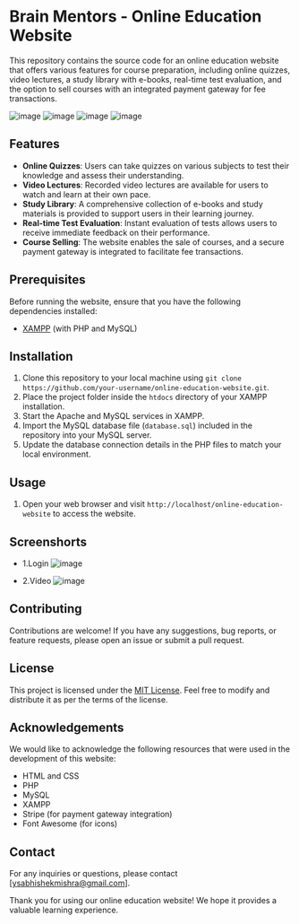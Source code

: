 # Brain Mentors - Online Education Website

This repository contains the source code for an online education website that offers various features for course preparation, including online quizzes, video lectures, a study library with e-books, real-time test evaluation, and the option to sell courses with an integrated payment gateway for fee transactions.

![image](https://github.com/ysabhishekmishra/Brain-Mentors/assets/91816339/d8d34f99-f236-464f-9018-a845efcd026a)
![image](https://github.com/ysabhishekmishra/Brain-Mentors/assets/91816339/f3f77c2e-072a-4d28-964e-169e59ebc119)
![image](https://github.com/ysabhishekmishra/Brain-Mentors/assets/91816339/b15065ad-5ded-49da-a46a-795a81a287df)
![image](https://github.com/ysabhishekmishra/Brain-Mentors/assets/91816339/67195578-ba39-490c-9b54-c602ece6c5af)




## Features

- **Online Quizzes**: Users can take quizzes on various subjects to test their knowledge and assess their understanding.
- **Video Lectures**: Recorded video lectures are available for users to watch and learn at their own pace.
- **Study Library**: A comprehensive collection of e-books and study materials is provided to support users in their learning journey.
- **Real-time Test Evaluation**: Instant evaluation of tests allows users to receive immediate feedback on their performance.
- **Course Selling**: The website enables the sale of courses, and a secure payment gateway is integrated to facilitate fee transactions.

## Prerequisites

Before running the website, ensure that you have the following dependencies installed:

- [XAMPP](https://www.apachefriends.org/index.html) (with PHP and MySQL)

## Installation

1. Clone this repository to your local machine using `git clone https://github.com/your-username/online-education-website.git`.
2. Place the project folder inside the `htdocs` directory of your XAMPP installation.
3. Start the Apache and MySQL services in XAMPP.
4. Import the MySQL database file (`database.sql`) included in the repository into your MySQL server.
5. Update the database connection details in the PHP files to match your local environment.

## Usage

1. Open your web browser and visit `http://localhost/online-education-website` to access the website.

## Screenshorts
- 1.Login
  ![image](https://github.com/ysabhishekmishra/Brain-Mentors/assets/91816339/0d70d81e-9756-4016-b5f2-6b18332bed49)

- 2.Video
  ![image](https://github.com/ysabhishekmishra/Brain-Mentors/assets/91816339/52882690-7a21-4c8d-80b2-b481712cb1f0)



## Contributing

Contributions are welcome! If you have any suggestions, bug reports, or feature requests, please open an issue or submit a pull request.

## License

This project is licensed under the [MIT License](https://chat.openai.com/c/LICENSE). Feel free to modify and distribute it as per the terms of the license.

## Acknowledgements

We would like to acknowledge the following resources that were used in the development of this website:

- HTML and CSS
- PHP
- MySQL
- XAMPP
- Stripe (for payment gateway integration)
- Font Awesome (for icons)

## Contact

For any inquiries or questions, please contact [ysabhishekmishra@gmail.com].

Thank you for using our online education website! We hope it provides a valuable learning experience.
